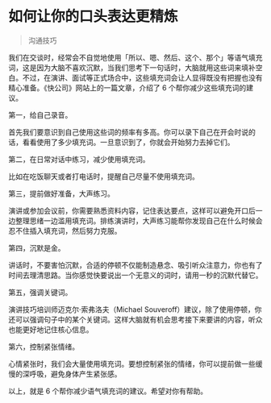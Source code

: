 # 如何让你的口头表达更精炼


> 沟通技巧


我们在交谈时，经常会不自觉地使用「所以、嗯、然后、这个、那个」等语气填充词，这是因为大脑不喜欢沉默，当我们思考下一句话时，大脑就用这些词来填补空白。不过，在演讲、面试等正式场合中，这些填充词会让人显得既没有把握也没有精心准备。《快公司》网站上的一篇文章，介绍了 6 个帮你减少这些填充词的建议。

第一，给自己录音。

首先我们要意识到自己使用这些词的频率有多高。你可以录下自己在开会时说的话，看看使用了多少填充词。一旦意识到了，你就会开始努力去掉它们。

第二，在日常对话中练习，减少使用填充词。

比如在吃饭聊天或者打电话时，提醒自己尽量不使用填充词。

第三，提前做好准备，大声练习。

演讲或参加会议前，你需要熟悉资料内容，记住表达要点，这样可以避免开口后一边整理思绪一边滥用填充词。排练演讲时，大声练习能帮你发现自己在什么时候会忍不住插入填充词，然后努力克服。

第四，沉默是金。

讲话时，不要害怕沉默，合适的停顿不仅能制造悬念、吸引听众注意力，你也有了时间去理清思路。当你感觉快要说出一个无意义的词时，请用一秒的沉默代替它。

第五，强调关键词。

演讲技巧培训师迈克尔·索弗洛夫（Michael Souveroff）建议，除了使用停顿，你还可以强调句子中的某个关键词。这样大脑就有机会思考接下来要讲的内容，听众也能更好地记住核心信息。

第六，控制紧张情绪。

心情紧张时，我们会大量使用填充词。要想控制紧张的情绪，你可以提前做一些缓慢的深呼吸，避免身体产生紧张感。

以上，就是 6 个帮你减少语气填充词的建议。希望对你有帮助。

